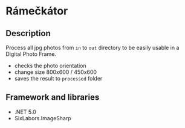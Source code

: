 # Rámečkátor

## Description

Process all jpg photos from `in` to `out` directory to be easily usable in a Digital Photo Frame.

- checks the photo orientation
- change size 800x600 / 450x600
- saves the result to `processed` folder

## Framework and libraries

- .NET 5.0
- SixLabors.ImageSharp
